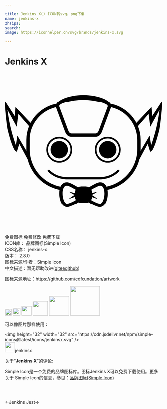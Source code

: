 ```yaml
---

title: Jenkins X() ICON转svg、png下载
name: jenkins-x
zhTips: 
search: 
image: https://iconhelper.cn/svg/brands/jenkins-x.svg

---
```


# Jenkins X  <small style="font-size: 60%;font-weight: 100"></small>

<div id="svg" class="svg-wrap">
<svg role="img" viewBox="0 0 24 24" xmlns="http://www.w3.org/2000/svg"><title>Jenkins X icon</title><path d="M11.9988 3.4123c-.0652 0-.1328 0-.198.0024-1.7862.041-3.5242.5914-3.954 1.3566-1.7138.3259-3.1573 1.4314-3.9442 2.9304l-2.298-2.426-.1183 1.3977C1.31 6.35.4773 5.1286.0235 4.3778c-.1231.4442.2728 3.8864.3814 4.3306.1062.4369.8255 3.4398 1.376 3.389.0772-.0289.2244-.6348.4078-1.178l1.2601 2.344c.5866 2.3414 2.4863 4.1736 4.8616 4.666-.0507.2897-.0531.5866-.0338.8425.0507.6372.3017 1.6535 1.0428 1.7983a.8484.8484 0 00.3814-.0145c.4803-.128 1.021-.3982 1.5087-.6976.1255.058.263.0941.4103.0941h.7628a.973.973 0 00.4104-.0917c.4851.2994 1.0283.5673 1.5062.6977a.8482.8482 0 00.3814.0144c.741-.1448.9921-1.161 1.0428-1.7983.0193-.2535.017-.5528-.0338-.8425 2.3753-.4924 4.275-2.3246 4.8616-4.666l1.26-2.344c.1835.5432.3332 1.1467.408 1.178.5504.0508 1.2697-2.9521 1.376-3.389.1085-.4466.5044-3.8912.3813-4.333-.4538.7508-1.289 1.9746-1.4652 2.2956l-.1183-1.3976-2.298 2.426c-.7894-1.499-2.2329-2.6046-3.9443-2.9305-.4297-.7652-2.1677-1.3156-3.954-1.3566-.0651-.0024-.1303-.0024-.198-.0024zm0 .7483c1.9142.0169 3.8888.5962 3.7294 1.0283l-1.3445 3.6184c-.099.2631-.2317.5117-.5118.5117H10.1304c-.2824 0-.4152-.2486-.5117-.5117L8.2693 5.1865c-.1593-.4297 1.8153-1.0114 3.7295-1.026zM7.7697 5.3144a.3416.3416 0 00.0168.0531L9.1311 8.986c.169.4538.4538.8472.9921.8472h3.7512c.5383 0 .8231-.3934.992-.8472l1.3446-3.6185c.0073-.0169.0121-.0362.017-.053 2.281.5165 3.9997 2.566 3.9997 4.9967v1.4193c0 2.8146-2.0228 5.1754-4.6877 5.7065-.1086-.2366-.2704-.4345-.5045-.5552-.2776-.1448-.5842-.1328-.8714-.0217-.3018.1158-.6035.2775-.886.4345-.1424.0772-.2848.1593-.4248.239a.9548.9548 0 00-.4731-.1256h-.7628a.955.955 0 00-.4732.1255c-.14-.082-.2824-.1617-.4248-.239-.2824-.1569-.5817-.3186-.8859-.4344-.2872-.111-.5938-.1207-.8714.0217-.2341.1207-.3959.321-.5045.5552-2.6625-.531-4.6878-2.8919-4.6878-5.704v-1.4218c0-2.4308 1.7163-4.4802 3.9999-4.9968zm-7.389.4031L1.788 8.2931l.2583-1.948 1.6221 1.8563a5.6213 5.6213 0 00-.4103 2.1073v1.4218c0 .0821.0024.1618.0048.2438L1.8894 9.657l-.2245 1.4797C1.0011 9.2201.6535 7.7742.3808 5.7175zm23.2337 0c-.2679 2.0567-.6155 3.5026-1.2793 5.4192l-.227-1.4797-1.3734 2.3173c.0024-.082.0048-.1617.0048-.2438v-1.4218a5.5759 5.5759 0 00-.4128-2.1073l1.6222-1.8562.2582 1.948zM8.2694 9.8308c-.5432 0-1.038.2197-1.3929.577a1.9644 1.9644 0 00-.577 1.3952c0 .543.2198 1.038.577 1.3952.3549.3573.8473.577 1.3928.577.5456 0 1.038-.2197 1.3953-.577a1.9645 1.9645 0 00.5769-1.3952c0-.5432-.2221-1.038-.577-1.3952a1.9645 1.9645 0 00-1.3952-.577zm7.4612 0c-.5455 0-1.038.2197-1.3952.577a1.9644 1.9644 0 00-.5769 1.3952c0 .543.2221 1.038.577 1.3952.3572.3573.8496.577 1.3951.577.5432 0 1.038-.2197 1.3929-.577a1.9645 1.9645 0 00.577-1.3952c0-.5432-.2198-1.038-.577-1.3952-.3549-.3573-.8473-.577-1.3929-.577zm-7.4613.2559c.4756 0 .9028.1907 1.2142.502.3114.3115.502.7411.502 1.2143 0 .473-.193.9028-.502 1.2142a1.707 1.707 0 01-1.2142.502 1.7112 1.7112 0 01-1.2141-.502 1.7113 1.7113 0 01-.5022-1.2142c0-.4732.1908-.9028.5022-1.2142a1.7112 1.7112 0 011.2141-.5021zm7.4613 0c.4732 0 .9029.1907 1.2142.502.3114.3115.5022.7411.5022 1.2143 0 .473-.1908.9028-.5022 1.2142a1.707 1.707 0 01-1.2142.502 1.707 1.707 0 01-1.2141-.502 1.7113 1.7113 0 01-.5021-1.2142c0-.4732.1931-.9028.502-1.2142a1.707 1.707 0 011.2142-.5021zm-7.4613.3935c-.7314 0-1.3228.5913-1.3228 1.3228 0 .7314.5914 1.3228 1.3228 1.3228.7314 0 1.3252-.5914 1.3252-1.3228 0-.7315-.5938-1.3228-1.3252-1.3228zm7.4613 0c-.7314 0-1.3227.5913-1.3227 1.3228 0 .7314.5913 1.3228 1.3227 1.3228.7314 0 1.3229-.5914 1.3229-1.3228 0-.7315-.5915-1.3228-1.3229-1.3228zm-9.023 4.328l-.2535.2125c.35.3983 1.3445 1.3035 3.167 1.3035H14.3813c1.82 0 2.817-.9052 3.167-1.3035l-.2534-.2125c-.309.3525-1.2166 1.1877-2.9136 1.1877H9.6211c-1.6994 0-2.6046-.8352-2.9136-1.1877zm2.6914 2.4773c.0766-.0012.161.0146.2535.0501.2897.111.6662.3138 1.12.572a.9495.9495 0 00-.1206.466v.0627c-.2149-.0676-.507-.14-.8811-.2269.6204.391.432.2897.8497.4973-.4635.2752-.2535.1376-.898.6228.3935-.1304.7024-.2366.9294-.3283a.9562.9562 0 00.1496.4997c-.3693.2196-.8159.449-1.2335.56-.8393.2244-1.182-2.76-.169-2.7754zm5.2015 0c1.0115.0154.6708 2.9998-.1685 2.7754-.4152-.111-.8642-.3404-1.236-.56a.9854.9854 0 00.1497-.4708c.2173.0845.5045.1835.857.2994-.6252-.4683-.449-.3573-.8546-.5963v-.0483c.3621-.1786.21-.099.8063-.4755-.3331.0773-.601.1449-.8063.2052v-.041a.9494.9494 0 00-.1206-.466c.4562-.2582.8303-.461 1.12-.572.0923-.0355.1765-.0513.253-.0501"/></svg>
</div>
<detail full-name='jenkins-x'></detail>

<div class="detail-page">
<p>
<span><span class="badge-success badge">免费图标</span> <span class="badge-success badge">免费修改</span>  <span class="badge-success badge">免费下载</span> </span>
<br/>
<span>
ICON库：
<span class="badge-secondary badge">品牌图标(Simple Icon)</span> 
</span>
<br/>
<span>
CSS名称：
<span class="badge-secondary badge">jenkins-x</span> 
</span>

<br/>
<span>
版本：
<span class="badge-secondary badge">2.8.0</span> 
</span>
<br/>
<span>图标来源/作者：<span class="badge-light badge">Simple Icon</span></span> 
<br/>
<span class="zh-detail">中文描述：暂无<span class="help-link"><span>帮助改进</span>(<a href="https://gitee.com/liuwave/icon-helper/edit/master/json/brands/jenkins-x.json" target="_blank" rel="noopener noreferrer">gitee</a><a href="https://github.com/liuwave/icon-helper/edit/master/json/brands/jenkins-x.json" target="_blank" rel="noopener noreferrer">github</a></span>)</span><br/>
</p>
</div><div class="description description alert alert-light"><p>图标来源地址：<a href="https://github.com/cdfoundation/artwork" target="_blank" rel="noopener noreferrer">https://github.com/cdfoundation/artwork</a></p></div>
<div class="alert alert-dark">
<img height="21" width="21" src="https://cdn.jsdelivr.net/npm/simple-icons@latest/icons/jenkinsx.svg" />
<img height="24" width="24" src="https://cdn.jsdelivr.net/npm/simple-icons@latest/icons/jenkinsx.svg" />
<img height="32" width="32" src="https://cdn.jsdelivr.net/npm/simple-icons@latest/icons/jenkinsx.svg" />
<img height="48" width="48" src="https://cdn.jsdelivr.net/npm/simple-icons@latest/icons/jenkinsx.svg" />
<img height="64" width="64" src="https://cdn.jsdelivr.net/npm/simple-icons@latest/icons/jenkinsx.svg" />
<img height="96" width="96" src="https://cdn.jsdelivr.net/npm/simple-icons@latest/icons/jenkinsx.svg" />

</div>
<div>
  <p>可以像图片那样使用：    
  </p>
  <div class="alert alert-primary" style="font-size: 14px">
    &lt;img height="32" width="32" src="https://cdn.jsdelivr.net/npm/simple-icons@latest/icons/jenkinsx.svg" /&gt;
    <copy-btn content='<img height="32" width="32" src="https://cdn.jsdelivr.net/npm/simple-icons@latest/icons/jenkinsx.svg" />'></copy-btn>
  </div>
  <div class="alert alert-secondary">
    <img height="32" width="32" src="https://cdn.jsdelivr.net/npm/simple-icons@latest/icons/jenkinsx.svg" />jenkinsx
    <copy-btn content="jenkinsx" btn-title="复制图标名称"></copy-btn>
  </div>
</div>
<div class="icon-detail__container">
<p>关于“<b>Jenkins X</b>”的评论:</p>
</div>
<Vssue title="关于“Jenkins X”的评论" />
<div><p>Simple Icon是一个免费的品牌图标库。图标Jenkins X可以免费下载使用。更多关于  Simple Icon的信息，参见：<a target="_blank" href="https://iconhelper.cn/brands.html">品牌图标(Simple Icon)</a>
</p></div>


<div style="padding:2rem 0 " class="page-nav"><p class="inner"><span class="prev">←<router-link to="/icon/jenkins.html">Jenkins</router-link></span> <span class="next"><router-link to="/icon/jest.html">Jest</router-link>→</span></p></div>
